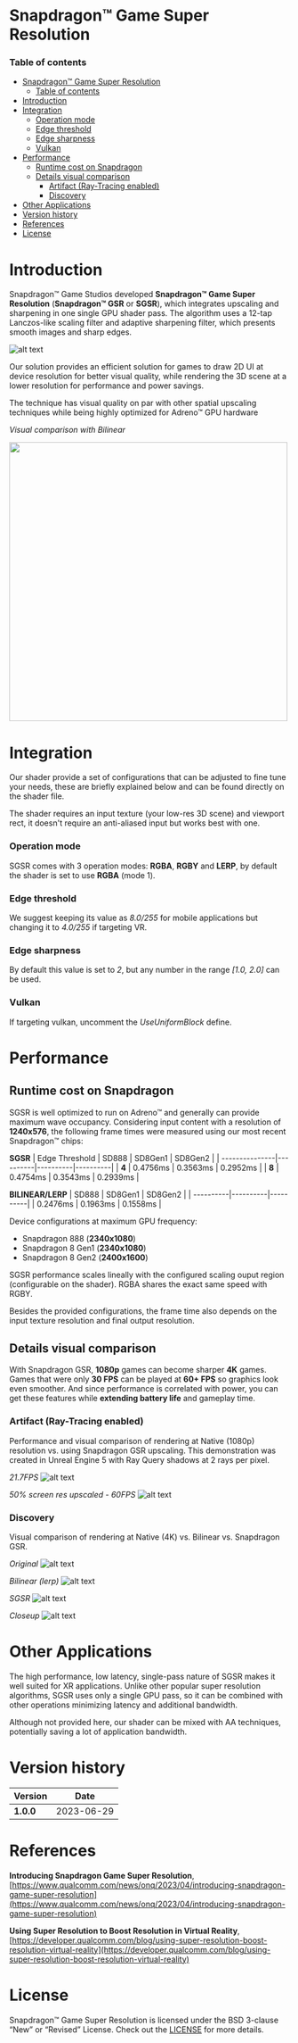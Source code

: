 # Snapdragon™ Game Super Resolution

### Table of contents
- [Snapdragon™ Game Super Resolution](#snapdragon-game-super-resolution)
    - [Table of contents](#table-of-contents)
- [Introduction](#introduction)
- [Integration](#integration)
    - [Operation mode](#operation-mode)
    - [Edge threshold](#edge-threshold)
    - [Edge sharpness](#edge-sharpness)
    - [Vulkan](#vulkan)
- [Performance](#performance)
  - [Runtime cost on Snapdragon](#runtime-cost-on-snapdragon)
  - [Details visual comparison](#details-visual-comparison)
    - [Artifact (Ray-Tracing enabled)](#artifact-ray-tracing-enabled)
    - [Discovery](#discovery)
- [Other Applications](#other-applications)
- [Version history](#version-history)
- [References](#references)
- [License](#license)

# Introduction
Snapdragon™ Game Studios developed **Snapdragon™ Game Super Resolution** (**Snapdragon™ GSR** or **SGSR**), which integrates upscaling and sharpening in one single GPU shader pass. The algorithm uses a 12-tap Lanczos-like scaling filter and adaptive sharpening filter, which presents smooth images and sharp edges.

![alt text](media/sgsr_filter.png "")

Our solution provides an efficient solution for games to draw 2D UI at device resolution for better visual quality, while rendering the 3D scene at a lower resolution for performance and power savings. 

The technique has visual quality on par with other spatial upscaling techniques while being highly optimized for Adreno™ GPU hardware

*Visual comparison with Bilinear*

<img src="media/snapdragon_gsr_video.gif" width="500" height="500" />

# Integration

Our shader provide a set of configurations that can be adjusted to fine tune your needs, these are briefly explained below and can be found directly on the shader file.

The shader requires an input texture (your low-res 3D scene) and viewport rect, it doesn't require an anti-aliased input but works best with one.

### Operation mode

SGSR comes with 3 operation modes: **RGBA**, **RGBY** and **LERP**, by default the shader is set to use **RGBA** (mode 1).

### Edge threshold

We suggest keeping its value as *8.0/255* for mobile applications but changing it to *4.0/255* if targeting VR.

### Edge sharpness

By default this value is set to *2*, but any number in the range *[1.0, 2.0]* can be used.

### Vulkan

If targeting vulkan, uncomment the *UseUniformBlock* define.

# Performance

## Runtime cost on Snapdragon

SGSR is well optimized to run on Adreno™ and generally can provide maximum wave occupancy. Considering input content with a resolution of **1240x576**, the following frame times were measured using our most recent Snapdragon™ chips:

**SGSR**
| Edge Threshold | SD888    | SD8Gen1  | SD8Gen2  |
| ---------------|----------|----------|----------|
| **4**          | 0.4756ms | 0.3563ms | 0.2952ms |
| **8**          | 0.4754ms | 0.3543ms | 0.2939ms |

**BILINEAR/LERP**
|  SD888    | SD8Gen1  | SD8Gen2  |
| ----------|----------|----------|
|  0.2476ms | 0.1963ms | 0.1558ms |

Device configurations at maximum GPU frequency:
* Snapdragon 888 (**2340x1080**)
* Snapdragon 8 Gen1 (**2340x1080**)
* Snapdragon 8 Gen2 (**2400x1600**)

SGSR performance scales lineally with the configured scaling ouput region (configurable on the shader). RGBA shares the exact same speed with RGBY. 

Besides the provided configurations, the frame time also depends on the input texture resolution and final output resolution.

## Details visual comparison

With Snapdragon GSR, **1080p** games can become sharper **4K** games. Games that were only **30 FPS** can be played at **60+ FPS** so graphics look even smoother. And since performance is correlated with power, you can get these features while **extending battery life** and gameplay time.

### Artifact (Ray-Tracing enabled)

Performance and visual comparison of rendering at Native (1080p) resolution vs. using Snapdragon GSR upscaling. This demonstration was created in Unreal Engine 5 with Ray Query shadows at 2 rays per pixel.

*21.7FPS*
![alt text](media/artifact_original_21.7FPS.png "Artifact original, providing 21.7FPS.")

*50% screen res upscaled - 60FPS*
![alt text](media/artifact_sgsr_half_60FPS.png "Artifact at 50% resolution with SGSR, providing 60FPS.")

### Discovery

Visual comparison of rendering at Native (4K) vs. Bilinear vs. Snapdragon GSR.

*Original*
![alt text](media/discovery_original_2160p.png "2160p original.")

*Bilinear (lerp)*
![alt text](media/discovery_lerp.png "1080p upscaled with nearest neighbor.")

*SGSR*
![alt text](media/discovery_sgsr.png "1080p upscaled with SGSR.")

*Closeup*
![alt text](media/discovery_mosaic.png "4K captures from our Discovery application.")

# Other Applications

The high performance, low latency, single-pass nature of SGSR makes it well suited for XR applications. Unlike other popular super resolution algorithms, SGSR uses only a single GPU pass, so it can be combined with other operations minimizing latency and additional bandwidth.

Although not provided here, our shader can be mixed with AA techniques, potentially saving a lot of application bandwidth.

# Version history

| Version        | Date              |
| ---------------|-------------------|
| **1.0.0**      | 2023-06-29        |

# References

**Introducing Snapdragon Game Super Resolution**, 
[https://www.qualcomm.com/news/onq/2023/04/introducing-snapdragon-game-super-resolution](https://www.qualcomm.com/news/onq/2023/04/introducing-snapdragon-game-super-resolution)

**Using Super Resolution to Boost Resolution in Virtual Reality**, 
[https://developer.qualcomm.com/blog/using-super-resolution-boost-resolution-virtual-reality](https://developer.qualcomm.com/blog/using-super-resolution-boost-resolution-virtual-reality)




# License
Snapdragon™ Game Super Resolution is licensed under the BSD 3-clause “New” or “Revised” License. Check out the [LICENSE](LICENSE) for more details.
